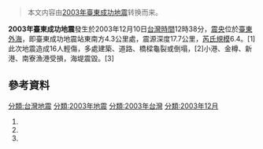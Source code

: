 > 本文内容由[2003年臺東成功地震](https://zh.wikipedia.org/wiki/2003年臺東成功地震)转换而来。


**2003年臺東成功地震**發生於2003年12月10日[台灣時間](https://zh.wikipedia.org/wiki/台灣時間 "wikilink")12時38分，[震央](../Page/震央.md "wikilink")位於[臺東外海](https://zh.wikipedia.org/wiki/台東縣 "wikilink")，即臺東成功地震站東南方4.3公里處，震源深度17.7公里，[芮氏規模](https://zh.wikipedia.org/wiki/芮氏規模 "wikilink")6.4。\[1\]此次地震造成16人輕傷，多處建築、道路、橋樑龜裂或倒塌，\[2\]小港、金樽、新港、南寮漁港受損，海堤震毀。\[3\]

## 參考資料

[分類:台灣地震](https://zh.wikipedia.org/wiki/分類:台灣地震 "wikilink") [分類:2003年地震](https://zh.wikipedia.org/wiki/分類:2003年地震 "wikilink") [分類:2003年台灣](https://zh.wikipedia.org/wiki/分類:2003年台灣 "wikilink") [分類:2003年12月](https://zh.wikipedia.org/wiki/分類:2003年12月 "wikilink")

1.
2.
3.